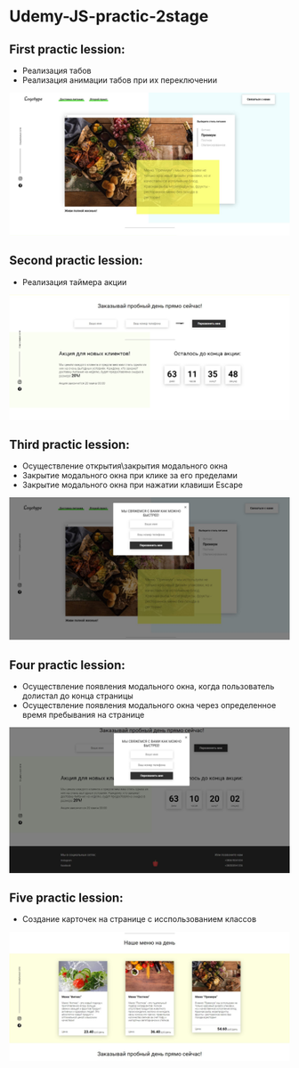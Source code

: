 # Udemy-JS-practic-2stage

## First practic lession:

- Реализация табов
- Реализация анимации табов при их переключении

<img src="./Screenshots for README/Tabs_scr1.jpg" alt="img"/>

## Second practic lession:

- Реализация таймера акции

<img src="./Screenshots for README/Timer_scr2.jpg" alt="img"/>

## Third practic lession:

- Осуществление открытия\закрытия модального окна
- Закрытие модального окна при клике за его пределами
- Закрытие модального окна при нажатии клавиши Escape

<img src="./Screenshots for README/ModalWindow_scr3.jpg" alt="img"/>

## Four practic lession:

- Осуществление появления модального окна, когда пользователь долистал до конца страницы
- Осуществление появления модального окна через определенное время пребывания на странице 

<img src="./Screenshots for README/UpdatedModalWindow_scr4.jpg" alt="img"/>

## Five practic lession:

- Создание карточек на странице с исспользованием классов

<img src="./Screenshots for README/UsingClassesForCards_scr5.jpg" alt="img"/>